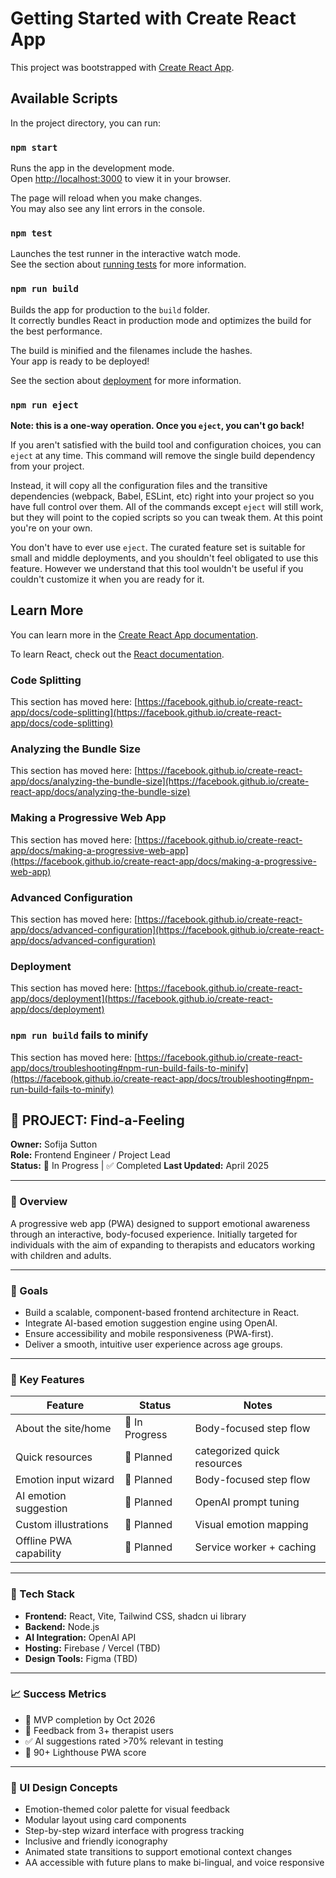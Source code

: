 # Getting Started with Create React App

This project was bootstrapped with [Create React App](https://github.com/facebook/create-react-app).

## Available Scripts

In the project directory, you can run:

### `npm start`

Runs the app in the development mode.\
Open [http://localhost:3000](http://localhost:3000) to view it in your browser.

The page will reload when you make changes.\
You may also see any lint errors in the console.

### `npm test`

Launches the test runner in the interactive watch mode.\
See the section about [running tests](https://facebook.github.io/create-react-app/docs/running-tests) for more information.

### `npm run build`

Builds the app for production to the `build` folder.\
It correctly bundles React in production mode and optimizes the build for the best performance.

The build is minified and the filenames include the hashes.\
Your app is ready to be deployed!

See the section about [deployment](https://facebook.github.io/create-react-app/docs/deployment) for more information.

### `npm run eject`

**Note: this is a one-way operation. Once you `eject`, you can't go back!**

If you aren't satisfied with the build tool and configuration choices, you can `eject` at any time. This command will remove the single build dependency from your project.

Instead, it will copy all the configuration files and the transitive dependencies (webpack, Babel, ESLint, etc) right into your project so you have full control over them. All of the commands except `eject` will still work, but they will point to the copied scripts so you can tweak them. At this point you're on your own.

You don't have to ever use `eject`. The curated feature set is suitable for small and middle deployments, and you shouldn't feel obligated to use this feature. However we understand that this tool wouldn't be useful if you couldn't customize it when you are ready for it.

## Learn More

You can learn more in the [Create React App documentation](https://facebook.github.io/create-react-app/docs/getting-started).

To learn React, check out the [React documentation](https://reactjs.org/).

### Code Splitting

This section has moved here: [https://facebook.github.io/create-react-app/docs/code-splitting](https://facebook.github.io/create-react-app/docs/code-splitting)

### Analyzing the Bundle Size

This section has moved here: [https://facebook.github.io/create-react-app/docs/analyzing-the-bundle-size](https://facebook.github.io/create-react-app/docs/analyzing-the-bundle-size)

### Making a Progressive Web App

This section has moved here: [https://facebook.github.io/create-react-app/docs/making-a-progressive-web-app](https://facebook.github.io/create-react-app/docs/making-a-progressive-web-app)

### Advanced Configuration

This section has moved here: [https://facebook.github.io/create-react-app/docs/advanced-configuration](https://facebook.github.io/create-react-app/docs/advanced-configuration)

### Deployment

This section has moved here: [https://facebook.github.io/create-react-app/docs/deployment](https://facebook.github.io/create-react-app/docs/deployment)

### `npm run build` fails to minify

This section has moved here: [https://facebook.github.io/create-react-app/docs/troubleshooting#npm-run-build-fails-to-minify](https://facebook.github.io/create-react-app/docs/troubleshooting#npm-run-build-fails-to-minify)


## 📂 PROJECT: Find-a-Feeling

**Owner:** Sofija Sutton  
**Role:** Frontend Engineer / Project Lead  
**Status:** 🚧 In Progress | ✅ Completed
**Last Updated:** April 2025

---

### 🧠 Overview

A progressive web app (PWA) designed to support emotional awareness through an interactive, body-focused experience. Initially targeted for individuals with the aim of expanding to therapists and educators working with children and adults.

---

### 🌟 Goals

- Build a scalable, component-based frontend architecture in React.
- Integrate AI-based emotion suggestion engine using OpenAI.
- Ensure accessibility and mobile responsiveness (PWA-first).
- Deliver a smooth, intuitive user experience across age groups.

---

### 📌 Key Features

| Feature                  | Status         | Notes |
|--------------------------|----------------|-------|
| About the site/home      | 🚧 In Progress | Body-focused step flow |
| Quick resources          | 💜 Planned     | categorized quick resources|
| Emotion input wizard     | 💜 Planned     | Body-focused step flow |
| AI emotion suggestion    | 💜 Planned     | OpenAI prompt tuning |
| Custom illustrations     | 💜 Planned     | Visual emotion mapping |
| Offline PWA capability   | 💜 Planned     | Service worker + caching |

---

### 🔧 Tech Stack

- **Frontend:** React, Vite, Tailwind CSS, shadcn ui library
- **Backend:** Node.js
- **AI Integration:** OpenAI API
- **Hosting:** Firebase / Vercel (TBD)
- **Design Tools:** Figma (TBD)

---

### 📈 Success Metrics

- 🌟 MVP completion by Oct 2026
- 💬 Feedback from 3+ therapist users
- ✅ AI suggestions rated >70% relevant in testing
- 📱 90+ Lighthouse PWA score

---

### 🎨 UI Design Concepts

- Emotion-themed color palette for visual feedback
- Modular layout using card components
- Step-by-step wizard interface with progress tracking
- Inclusive and friendly iconography
- Animated state transitions to support emotional context changes
- AA accessible with future plans to make bi-lingual, and voice responsive


